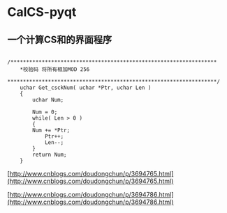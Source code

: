 # CalCS-pyqt

##  一个计算CS和的界面程序

```
	/******************************************************************
	*校验码 将所有相加MOD 256 
	*******************************************************************/
	uchar Get_csckNum( uchar *Ptr, uchar Len )
	{
	    uchar Num;
	        
	    Num = 0;
	    while( Len > 0 )
	    {
	    Num += *Ptr;
	    	Ptr++;
	    	Len--;
	    }
	    return Num;
	}

```

[http://www.cnblogs.com/doudongchun/p/3694765.html](http://www.cnblogs.com/doudongchun/p/3694765.html)

[http://www.cnblogs.com/doudongchun/p/3694786.html](http://www.cnblogs.com/doudongchun/p/3694786.html)
